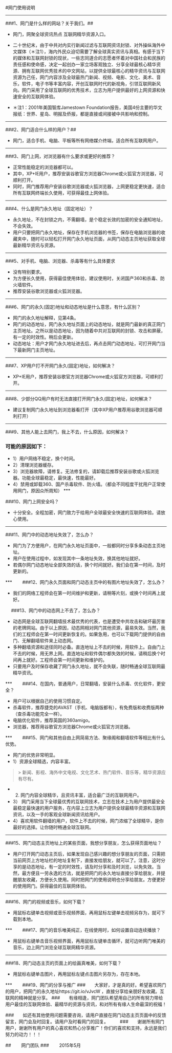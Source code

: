 #网门使用说明
***
###1、网门是什么样的网站？关于我们。##
+ 网门，网聚全球资讯热点 互联网精华资源入口。
+ 二十世纪末，由于中共对内实行新闻过滤与互联网资讯封锁、对外操纵海外中文媒体（＊注1），海内外民众迫切需要了解全球真实资讯与真相。有感于当下的媒体和互联网封锁的现状，一些志同道合的志愿者怀着对中国社会和民族的责任感和使命感，决定一起创办一家立场客观独立、分享全球最核心精华资源、拥有互联网优秀技术的中文网站，以提供全球最核心的精华资讯与互联网资源为己任，网门内容涉及全球最热门新闻、视频、电影、文化、美术、音乐，软件，电子书等丰富内容，开创互联网时代的新视角，引领互联网新风向。网门采用了全球互联网的优秀技术，立志为用户提供最好的上网资源和快速安全的互联网体验。

+ ＊注1：2001年美国智库Jamestown Foundation报告，美国4份主要的华文报纸：世界、星岛、明报及侨报，都是直接或间接被中共影响和控制。

***
###2、网门适合什么样的用户？##

+ 网门，适合手机、电脑、平板等所有网络媒介终端，适合所有互联网用户。

***
###3、网门上网，对浏览器有什么要求或更好的推荐？

+ 正常性能稳定的浏览器都可以。
+ 其中，XP+IE用户，推荐安装谷歌官方浏览器Chrome或火狐官方浏览器，可顺利打开。
+ 同时，网门推荐用户安装谷歌浏览器或火狐浏览器，上网更稳定更快速，适合所有互联网终端长久使用，可获得最佳上网体验。

***
###4、什么是网门永久地址（固定地址）？

+ 永久地址，不在封锁之内，不需翻墙，是个稳定长效的加密的安全通知地址，不会失效。
+ 用户只要把网门永久地址，保存在手机浏览器的书签，保存在电脑浏览器的收藏夹中，随时可以轻松打开网门永久地址页面，从网门动态主页地址获取全球最新精华资讯与资源。

***
###5、对手机、电脑、浏览器、杀毒等有什么具体要求

+ 没有特别要求。
+ 为方便长久使用，获得最佳使用体验，建议使用时，关闭国产360和杀毒、防火墙软件。
+ 推荐安装谷歌浏览器或火狐浏览器。

***
###6、网门的永久(固定)地址和动态地址是什么意思，有什么区别？
+ 网门的永久地址解释，见第4条。
+ 网门的动态地址，网门永久地址页面上的动态地址，就是网门最新的真正网门主页地址。之所以是动态地址，因为随着中共对互联网的封锁、攻击和屏蔽，有一定的时效性。稍后会更新。
+ 动态地址：用户才网门永久地址进去后，再点击网门动态地址，可打开网门当下最新网门主页地址。

***
###7、XP用户打不开网门永久(固定)地址，如何解决？
+ XP+IE用户，推荐安装谷歌官方浏览器Chrome或火狐官方浏览器，可顺利打开。

***
###8、少部分QQ用户有时无法直接打开网门永久(固定)地址，如何解决？

+ 建议复制网门永久地址到浏览器看打开（其中XP用户推荐用谷歌浏览器可顺利打开）
***

###9、其他人能上去网门，我上不去，什么原因，如何解决？

###   可能的原因如下：
+ 1）用户网络不稳定，换个时间。
+ 2）清理浏览器缓存。
+ 3）浏览器故障，请修复。无法修复的，请卸载后推荐安装谷歌或火狐浏览器。功能全球最稳定，最快速，性能最好。
+ 4）禁用或卸载360、国产杀毒软件、防火墙。（都会不同程度干扰用户正常使用网门，原因众所周知）
***　　

###10、网门上网安全吗？

+ 十分安全。全程加密，网门致力于给用户全球最安全快速的互联网体验。请放心使用。

***
###11、网门中的动态地址失效了，怎么办？
+ 网门为了方便用户，在网门永久地址页面中，一般都同时分享多条动态主页地址。
+ 用户在使用过程中，如发现其中一条地址失效，换其他地址就好。
+ 若偶尔网门动态地址全部失效的话，换个时间就好。我们会在第一时间，及时更新的。

***　　
###12、网门永久页面和网门动态主页中的有图片地址失效了，怎么办？

+ 我们的网络工程师会在第一时间维护和更新，请稍等片刻，或换个时间再上就好。

　
###13、网门中的动态网上不去了，怎么办？
+ 动态网是全球互联网翻墙技术最优秀的代表，也是遭受中共攻击和破坏最厉害的老牌网站。由于以上原因，动态网相对网门其他资源，最易失效。当然，我们的工程师会在第一时间更新恢复的。如果急用，也可以下载网门提供的自由门、无解翻墙软件来上动态网。
+ 多种翻墙资源和途径同时必备。直连地址上不去的时候，用软件上。自由门上不去的时候，用无界上网。直连地址和软件偶尔都失效的时候，请稍后换个时间再上就好。工程师会第一时间更新和维护的。
+ 只要用户及时保存收藏了网门永久地址，就不会失联，随时畅通全球互联网最精华资讯。

***　　
###14、在国内，普通用户，日常翻墙，安装什么杀毒、优化软件，更安全？
+ 用户可以根据自己的使用习惯自定。
+ 杀毒软件，推荐捷克的AVAST（手机、电脑版都有），有免费版和收费版两种（查杀毒功能完全一样）。
+ 电脑优化软件，推荐英国的360amigo。
+ 浏览器，推荐用谷歌官方浏览器Chrome或火狐官方浏览器。

***　　
###15、网门和其他自由上网简易方法、聚缘阁和翻墙软件等相比有什么优势。
+ 网门的优势非常明显。
+ 1）资源全球精选，内容丰富。
> \> 新闻、影视、海外中文电视、文化艺术、热门软件、音乐等，精华资源应有尽有。
+ 2)  网门内容全球精华，且资讯丰富，适合最广泛的互联网用户。
+ 3） 网门采用当下全球最优秀的互联网技术，立志在技术上为用户提供最安全最稳定最快速的用户服务，在内容上立志为用户提供全球最精华资源和互联网资讯，以及一手的客观全球新闻资讯给用户。
+ 4）喜欢用软件翻墙的用户，软件上不去的时候，网门浓缩了全球精华，是你最好的选择。让你随时畅通全球互联网。

***
###15、网门动态主页地址上的某些页面，我想分享朋友，怎么获得页面地址？
+ 用户打开网门动态主页后，如果发现自己感兴趣的想分享朋友的页面，只需把当前网页上方地址栏的地址复制下，直接发给朋友，就可以了。注意，这时分享的是动态地址，有一定的时效性，请及时分享和及时浏览，以免失效。当然，最方便且一劳永逸的方法，就是把网门的永久地址直接分享给朋友，并提醒朋友收藏，方便长久使用。同时把网门的使用说明也分享给朋友。方便更好的使用网门。获得最佳的互联网体验。

***
###16、网门的视频或音乐，如何下载？
+ 用鼠标右键单击视频或音乐视频界面，再用鼠标左键单击视频另存为，就可下载到本地。

***　　
###17、网门的音乐唯美纯正，在线使用时，如何设置自动连续播放？
+ 用鼠标右键单击音乐视频界面，再用鼠标左键单击循环，就可边听网门唯美的音乐，边上网门浏览全球互联网精华资源。

***
###18、网门动态主页的页面上的绘画真唯美，如何下载？
+ 用鼠标右键单击图片，再用鼠标左键点击图片另存为，存在本地。

***　　
###19、网门的分享与推广
###　　大家好，才是真的好。希望喜欢网门的用户，把网门的永久地址https://git.io/vJvcW ，直接分享给亲朋好友收藏。互联网的精神就是分享。
###　　有缘相逢，网门团队希望用自己的所有努力带给用户最佳的互联网体验、最精华的资源与资讯，和对所有有缘人生命最深的祝福！

###　　如还有其他使用问题需要咨询，请用户直接在网门动态主页页面中的反馈留言，网门会及时回复。请用户及时看网门的回复。
　　
###　　谢谢所有网门用户，谢谢所有用户的真心喜欢和热心分享推广！你们的喜欢和支持，永远是我们努力的动力！！！

##　　                                                   网门团队
###　　                                                   2015年5月
　　

